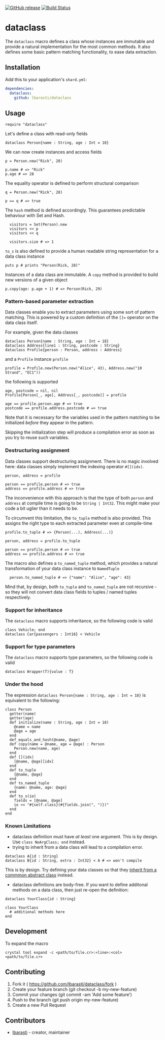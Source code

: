 [![GitHub release](https://img.shields.io/github/release/lbarasti/dataclass.svg)](https://github.com/lbarasti/dataclass/releases)
[![Build Status](https://travis-ci.org/lbarasti/dataclass.svg?branch=master)](https://travis-ci.org/lbarasti/dataclass)


# dataclass

The `dataclass` macro defines a class whose instances are immutable and provide a natural implementation for the most common methods. It also defines some basic pattern matching functionality, to ease data extraction.

## Installation

Add this to your application's `shard.yml`:

```yaml
dependencies:
  dataclass:
    github: lbarasti/dataclass
```

## Usage

```crystal
require "dataclass"
```

Let's define a class with read-only fields

```crystal
dataclass Person{name : String, age : Int = 18}
```

We can now create instances and access fields

```crystal
p = Person.new("Rick", 28)

p.name # => "Rick"
p.age # => 28
```

The equality operator is defined to perform structural comparison

```crystal
q = Person.new("Rick", 28)

p == q # => true
```

The `hash` method is defined accordingly. This guarantees predictable behaviour with Set and Hash.

```crystal
  visitors = Set(Person).new
  visitors << p
  visitors << q

  visitors.size # => 1
 ```

`to_s` is also defined to provide a human readable string representation for a data class instance

```crystal
puts p # prints "Person(Rick, 28)"
```

Instances of a data class are immutable. A `copy` method is provided to build new versions of a given object

```crystal
p.copy(age: p.age + 1) # => Person(Rick, 29)
```


### Pattern-based parameter extraction
Data classes enable you to extract parameters using some sort of pattern matching. This is powered by a custom definition of the `[]=` operator on the data class itself.

For example, given the data classes

```crystal
dataclass Person{name : String, age : Int = 18}
dataclass Address{line1 : String, postcode : String}
dataclass Profile{person : Person, address : Address}
```

and a `Profile` instance `profile`

```crystal
profile = Profile.new(Person.new("Alice", 43), Address.new("10 Strand", "EC1"))
```

the following is supported

```crystal
age, postcode = nil, nil
Profile[Person[_, age], Address[_, postcode]] = profile

age == profile.person.age # => true
postcode == profile.address.postcode # => true
```

Note that it is necessary for the variables used in the pattern matching to be initialized *before* they appear in the pattern.

Skipping the initialization step will produce a compilation error as soon as you try to reuse such variables.


### Destructuring assignment
Data classes support destructuring assignment. There is no magic involved here: data classes simply implement the indexing operator `#[](idx)`.

```crystal
person, address = profile

person == profile.person # => true
address == profile.address # => true
```

The inconvenience with this approach is that the type of both `person` and `address` at compile time is going to be `String | Int32`. This might make your code a bit uglier than it needs to be.

To circumvent this limitation, the `to_tuple` method is also provided. This assigns the right type to each extracted parameter even at compile-time

```crystal
profile.to_tuple # => {Person(...), Address(...)}

person, address = profile.to_tuple

person == profile.person # => true
address == profile.address # => true
```

The macro also defines a `to_named_tuple` method, which provides a natural transformation of your data class instance to `NamedTuple`

```crystal
  person.to_named_tuple # => {"name": "Alice", "age": 43}
```
Mind that, by design, both `to_tuple` and `to_named_tuple` are not recursive - so they will not convert data class fields to tuples / named tuples respectively.

### Support for inheritance

The `dataclass` macro supports inheritance, so the following code is valid

```crystal
class Vehicle; end
dataclass Car{passengers : Int16} < Vehicle
```

### Support for type parameters

The `dataclass` macro supports type parameters, so the following code is valid

```crystal
dataclass Wrapper(T){value : T}
```

### Under the hood
The expression `dataclass Person{name : String, age : Int = 18}` is equivalent to the following:
```crystal
class Person
  getter(name)
  getter(age)
  def initialize(name : String, age : Int = 18)
    @name = name
    @age = age
  end
  def_equals_and_hash(@name, @age)
  def copy(name = @name, age = @age) : Person
    Person.new(name, age)
  end
  def [](idx)
    [@name, @age][idx]
  end
  def to_tuple
    {@name, @age}
  end
  def to_named_tuple
    {name: @name, age: @age}
  end
  def to_s(io)
    fields = [@name, @age]
    io << "#{self.class}(#{fields.join(", ")})"
  end
end
```

### Known Limitations
* dataclass definition must have *at least* one argument. This is by design. Use `class NoArgClass; end` instead.
* trying to inherit from a data class will lead to a compilation error.
```crystal
dataclass A{id : String}
dataclass B{id : String, extra : Int32} < A # => won't compile
```
This is by design. Try defining your data classes so that they [inherit from a commmon abstract class](https://stackoverflow.com/a/12706475) instead.
* dataclass definitions are body-free. If you want to define additonal methods on a data class, then just re-open the definition:

```crystal
dataclass YourClass{id : String}

class YourClass
  # additional methods here
end
```

## Development

To expand the macro

```
crystal tool expand -c <path/to/file.cr>:<line>:<col> <path/to/file.cr>
```

## Contributing

1. Fork it ( https://github.com/lbarasti/dataclass/fork )
2. Create your feature branch (git checkout -b my-new-feature)
3. Commit your changes (git commit -am 'Add some feature')
4. Push to the branch (git push origin my-new-feature)
5. Create a new Pull Request

## Contributors

- [lbarasti](https://github.com/lbarasti) - creator, maintainer

